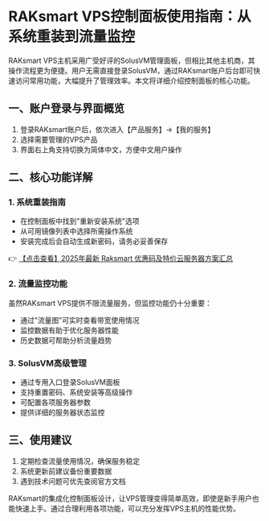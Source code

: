 # RAKsmart VPS控制面板使用指南：从系统重装到流量监控

RAKsmart VPS主机采用广受好评的SolusVM管理面板，但相比其他主机商，其操作流程更为便捷。用户无需直接登录SolusVM，通过RAKsmart账户后台即可快速访问常用功能，大幅提升了管理效率。本文将详细介绍控制面板的核心功能。

## 一、账户登录与界面概览
1. 登录RAKsmart账户后，依次进入【产品服务】→【我的服务】
2. 选择需要管理的VPS产品
3. 界面右上角支持切换为简体中文，方便中文用户操作

## 二、核心功能详解
### 1. 系统重装指南
- 在控制面板中找到"重新安装系统"选项
- 从可用镜像列表中选择所需操作系统
- 安装完成后会自动生成新密码，请务必妥善保存

👉 [【点击查看】2025年最新 Raksmart 优惠码及特价云服务器方案汇总](https://bit.ly/raksmart)

### 2. 流量监控功能
虽然RAKsmart VPS提供不限流量服务，但监控功能仍十分重要：
- 通过"流量图"可实时查看带宽使用情况
- 监控数据有助于优化服务器性能
- 历史数据可帮助分析流量趋势

### 3. SolusVM高级管理
- 通过专用入口登录SolusVM面板
- 支持重置密码、系统安装等高级操作
- 可配置各项服务器参数
- 提供详细的服务器状态监控

## 三、使用建议
1. 定期检查流量使用情况，确保服务稳定
2. 系统更新前建议备份重要数据
3. 遇到技术问题可优先查阅官方文档

RAKsmart的集成化控制面板设计，让VPS管理变得简单高效，即使是新手用户也能快速上手。通过合理利用各项功能，可以充分发挥VPS主机的性能优势。
